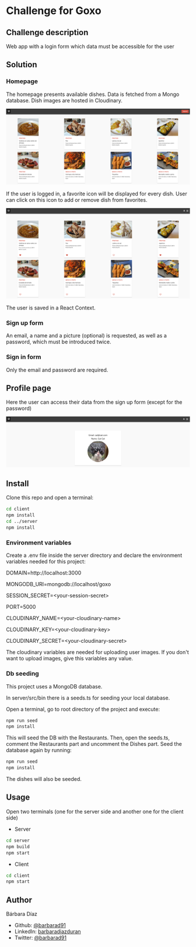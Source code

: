 # Challenge for Goxo

## Challenge description

Web app with a login form which data must be accessible for the user

## Solution

### Homepage

The homepage presents available dishes. Data is fetched from a Mongo database. Dish images are hosted in Cloudinary.

<img src="client/public/Homepage.png">

If the user is logged in, a favorite icon will be displayed for every dish. User can click on this icon to add or remove dish from favorites.

<img src="client/public/User-homepage.png">

The user is saved in a React Context.

### Sign up form

An email, a name and a picture (optional) is requested, as well as a password, which must be introduced twice.

### Sign in form

Only the email and password are required.

## Profile page

Here the user can access their data from the sign up form (except for the password)

<img src="client/public/Profile.png">

## Install

Clone this repo and open a terminal:

```bash
cd client
npm install
cd ../server
npm install
```

### Environment variables

Create a .env file inside the server directory and declare the environment variables needed for this project:

DOMAIN=http://localhost:3000

MONGODB_URI=mongodb://localhost/goxo

SESSION_SECRET=\<your-session-secret\>

PORT=5000

CLOUDINARY_NAME=\<your-cloudinary-name\>

CLOUDINARY_KEY=\<your-cloudinary-key\>

CLOUDINARY_SECRET=\<your-cloudinary-secret\>

The cloudinary variables are needed for uploading user images. If you don't want to upload images, give this variables any value.

### Db seeding

This project uses a MongoDB database.

In server/src/bin there is a seeds.ts for seeding your local database.

Open a terminal, go to root directory of the project and execute:

```bash
npm run seed
npm install
```

This will seed the DB with the Restaurants. Then, open the seeds.ts, comment the Restaurants part and uncomment the Dishes part.
Seed the database again by running:

```bash
npm run seed
npm install
```

The dishes will also be seeded.

## Usage

Open two terminals (one for the server side and another one for the client side)

- Server

```bash
cd server
npm build
npm start
```

- Client

```bash
cd client
npm start
```

## Author

Bárbara Díaz

- Github: [@barbarad91](https://github.com/barbarad91)
- LinkedIn: [barbaradiazduran](https://www.linkedin.com/in/barbaradiazduran/)
- Twitter: [@barbarad91](https://twitter.com/barbarad91)
